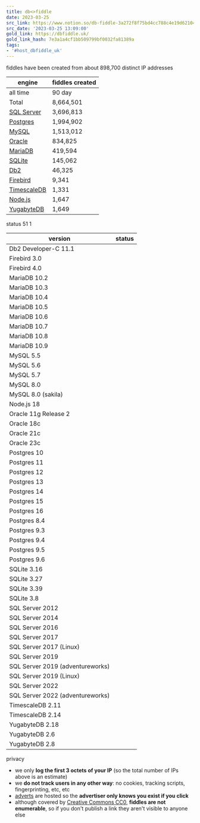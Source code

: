 ```yaml
---
title: db<>fiddle
date: 2023-03-25
src_link: https://www.notion.so/db-fiddle-3a272f8f75bd4cc788c4e19d62104319
src_date: '2023-03-25 13:09:00'
gold_link: https://dbfiddle.uk/
gold_link_hash: 7e3a1a4cf1bb509799bf0032fa81389a
tags:
- '#host_dbfiddle_uk'
---
```



fiddles have been created from about 898,700 distinct IP addresses


| engine | fiddles created |
| --- | --- |
| all time | 90 day | 7 day |
| Total | 8,664,501 | 582,177 | 44,131 |
| [SQL Server](/ER_9PaV-) | 3,696,813 | 265,562 | 19,147 |
| [Postgres](/S9ZOHCkV) | 1,994,902 | 125,115 | 10,249 |
| [MySQL](/3aMmxpPT) | 1,513,012 | 92,565 | 9,235 |
| [Oracle](/Wh4zpMKJ) | 834,825 | 70,725 | 3,675 |
| [MariaDB](/zPM4LGDi) | 419,594 | 16,860 | 592 |
| [SQLite](/vRbqFpk_) | 145,062 | 7,498 | 993 |
| [Db2](/6pjm1B_y) | 46,325 | 2,516 | 125 |
| [Firebird](/HeRBuc3I) | 9,341 | 623 | 64 |
| [TimescaleDB](/5DuxIuXA) | 1,331 | 478 | 38 |
| [Node.js](/upEPb-tR) | 1,647 | 157 | 6 |
| [YugabyteDB](/6N0apsHx) | 1,649 | 78 | 7 |



status 51 1


| version | status |
| --- | --- |
| Db2 Developer-C 11.1 |
| Firebird 3.0 |
| Firebird 4.0 |
| MariaDB 10.2 |
| MariaDB 10.3 |
| MariaDB 10.4 |
| MariaDB 10.5 |
| MariaDB 10.6 |
| MariaDB 10.7 |
| MariaDB 10.8 |
| MariaDB 10.9 |
| MySQL 5.5 |
| MySQL 5.6 |
| MySQL 5.7 |
| MySQL 8.0 |
| MySQL 8.0 (sakila) |
| Node.js 18 |
| Oracle 11g Release 2 |
| Oracle 18c |
| Oracle 21c |
| Oracle 23c |
| Postgres 10 |
| Postgres 11 |
| Postgres 12 |
| Postgres 13 |
| Postgres 14 |
| Postgres 15 |
| Postgres 16 |
| Postgres 8.4 |
| Postgres 9.3 |
| Postgres 9.4 |
| Postgres 9.5 |
| Postgres 9.6 |
| SQLite 3.16 |
| SQLite 3.27 |
| SQLite 3.39 |
| SQLite 3.8 |
| SQL Server 2012 |
| SQL Server 2014 |
| SQL Server 2016 |
| SQL Server 2017 |
| SQL Server 2017 (Linux) |
| SQL Server 2019 |
| SQL Server 2019 (adventureworks) |
| SQL Server 2019 (Linux) |
| SQL Server 2022 |
| SQL Server 2022 (adventureworks) |
| TimescaleDB 2.11 |
| TimescaleDB 2.14 |
| YugabyteDB 2.18 |
| YugabyteDB 2.6 |
| YugabyteDB 2.8 |




privacy
* we only **log the first 3 octets of your IP** (so the total number of IPs above is an estimate)
* we **do not track users in any other way**: no cookies, tracking scripts, fingerprinting, etc, etc
* [adverts](https://topanswers.xyz/fiddle?q=2108) are hosted so the **advertiser only knows you exist if you click**
* although covered by [Creative Commons CC0](https://creativecommons.org/publicdomain/zero/1.0/legalcode), **fiddles are not enumerable**, so if you don't publish a link they aren't visible to anyone else